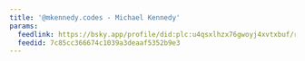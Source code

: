 ```yaml
---
title: '@mkennedy.codes - Michael Kennedy'
params:
  feedlink: https://bsky.app/profile/did:plc:u4qsxlhzx76gwoyj4xvtxbuf/rss
  feedid: 7c85cc366674c1039a3deaaf5352b9e3
---
```


